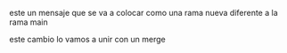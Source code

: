 este un mensaje que se va a colocar como una rama nueva diferente a la rama main

este cambio lo vamos a unir con un merge
